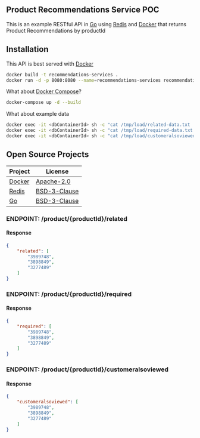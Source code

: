 ## Product Recommendations Service POC 

This is an example RESTful API in [Go](https://golang.org/)
using [Redis](https://github.com/antirez/redis)
and [Docker](https://www.docker.com/)
that returns Product Recommendations by productId

## Installation

This API is best served with [Docker](https://www.docker.com/)
```bash
docker build -t recommendations-services .
docker run -d -p 8080:8080 --name=recommendations-services recommendations-services
```
What about [Docker Compose](https://docs.docker.com/compose/)?
```bash
docker-compose up -d --build
```

What about example data
```bash
docker exec -it <dbContainerId> sh -c "cat /tmp/load/related-data.txt | redis-cli --pipe"
docker exec -it <dbContainerId> sh -c "cat /tmp/load/required-data.txt | redis-cli --pipe"
docker exec -it <dbContainerId> sh -c "cat /tmp/load/customeralsoviewed-data.txt | redis-cli --pipe"
```

## Open Source Projects
Project | License
--- | ---
[Docker](https://github.com/docker/docker) | [Apache-2.0](https://github.com/docker/docker/blob/master/LICENSE)
[Redis](https://github.com/antirez/redis) | [BSD-3-Clause](https://github.com/antirez/redis/blob/unstable/COPYING)
[Go](https://github.com/golang/go) | [BSD-3-Clause](https://github.com/golang/go/blob/master/LICENSE)


### ENDPOINT: /product/{productId}/related

#### Response
```json
{
	"related": [
		"3989748",
		"3898849",
		"3277489"
	]
}
```


### ENDPOINT: /product/{productId}/required

#### Response
```json
{
	"required": [
		"3989748",
		"3898849",
		"3277489"
	]
}
```


### ENDPOINT: /product/{productId}/customeralsoviewed

#### Response
```json
{
	"customeralsoviewed": [
		"3989748",
		"3898849",
		"3277489"
	]
}
```
